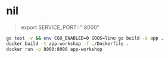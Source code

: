# nil

> export SERVICE_PORT=":8000"

```Bash
go test -v && env CGO_ENABLED=0 GOOS=linu go build -o app .
docker build -t app-workshop -f ./Dockerfile .
docker run -p 8000:8000 app-workshop
```